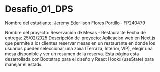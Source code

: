 # Desafio_01_DPS

Nombre del estudiante: Jeremy Edenilson Flores Portillo - FP240479

Nombre del proyecto: Reservación de Mesas - Restaurante
Fecha de entrega: 25/02/2025
Descripción del proyecto: Aplicación web en Next.js que permite a los clientes reservar mesas en un restaurante en donde
los usuarios pueden seleccionar una zona (Terraza, Interior, VIP), elegir una mesa disponible y ver un resumen de la reserva.
Esta página esta desarrollada con Bootstrap para el diseño y React Hooks (useState) para manejar el estado. 